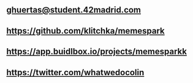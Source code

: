 ## <MemeSpark>

## <Grace Karol Huertas>

## <ghuertas@student.42madrid.com>

## <Frontend Dev>

## <https://github.com/klitchka/memespark>

## <https://app.buidlbox.io/projects/memesparkk>

## <https://twitter.com/whatwedocolin>
